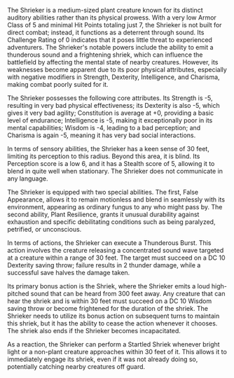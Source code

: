 The Shrieker is a medium-sized plant creature known for its distinct auditory abilities rather than its physical prowess. With a very low Armor Class of 5 and minimal Hit Points totaling just 7, the Shrieker is not built for direct combat; instead, it functions as a deterrent through sound. Its Challenge Rating of 0 indicates that it poses little threat to experienced adventurers. The Shrieker's notable powers include the ability to emit a thunderous sound and a frightening shriek, which can influence the battlefield by affecting the mental state of nearby creatures. However, its weaknesses become apparent due to its poor physical attributes, especially with negative modifiers in Strength, Dexterity, Intelligence, and Charisma, making combat poorly suited for it.

The Shrieker possesses the following core attributes. Its Strength is -5, resulting in very bad physical effectiveness; its Dexterity is also -5, which gives it very bad agility; Constitution is average at +0, providing a basic level of endurance; Intelligence is -5, making it exceptionally poor in its mental capabilities; Wisdom is -4, leading to a bad perception; and Charisma is again -5, meaning it has very bad social interactions. 

In terms of sensory abilities, the Shrieker has a keen sense of 30 feet, limiting its perception to this radius. Beyond this area, it is blind. Its Perception score is a low 6, and it has a Stealth score of 5, allowing it to blend in quite well when stationary. The Shrieker does not communicate in any language.

The Shrieker is equipped with two special abilities. The first, False Appearance, allows it to remain motionless and blend in seamlessly with its environment, appearing as ordinary fungus to any who might pass by. The second ability, Plant Resilience, grants it unusual durability against exhaustion and specific debilitating conditions such as being paralyzed, petrified, or unconscious.

In terms of actions, the Shrieker can execute a Thunderous Burst. This action involves the creature releasing a concentrated sound wave targeted at a creature within a range of 30 feet. The target must succeed on a DC 10 Dexterity saving throw; failure results in 2 thunder damage, while a successful save halves the damage taken.

Its primary bonus action is the Shriek, where the Shrieker emits a loud high-pitched sound that can be heard from 300 feet away. Any creature that can hear the shriek and is within 30 feet must succeed on a DC 10 Wisdom saving throw or become frightened for the duration of the shriek. The Shrieker needs to utilize its bonus action on subsequent turns to maintain this shriek, but it has the ability to cease the action whenever it chooses. The shriek also ends if the Shrieker becomes incapacitated.

As a reaction, the Shrieker can perform a Startled Shriek whenever bright light or a non-plant creature approaches within 30 feet of it. This allows it to immediately engage its shriek, even if it was not already doing so, potentially catching nearby creatures off guard.